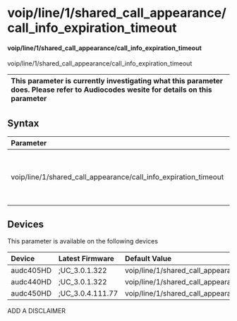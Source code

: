 ﻿---
description: voip/line/1/shared_call_appearance/call_info_expiration_timeout
search: false
---

# voip/line/1/shared_call_appearance/call_info_expiration_timeout

#### voip/line/1/shared_call_appearance/call_info_expiration_timeout

voip/line/1/shared_call_appearance/call_info_expiration_timeout


| This parameter is currently investigating what this parameter does. Please refer to Audiocodes wesite for details on this parameter | 
| :--- |

## Syntax
| Parameter | Syntax |
| :--- | :--- |
|voip/line/1/shared_call_appearance/call_info_expiration_timeout | {% raw %} undefined {% endraw %}|

## Devices
This parameter is available on the following devices

| Device | Latest Firmware | Default Value |
|:---|:---|:---|
| audc405HD | ;UC_3.0.1.322 | voip/line/1/shared_call_appearance/call_info_expiration_timeout=3600 
| audc440HD | ;UC_3.0.1.322 | voip/line/1/shared_call_appearance/call_info_expiration_timeout=3600 
| audc450HD | ;UC_3.0.4.111.77 | voip/line/1/shared_call_appearance/call_info_expiration_timeout=3600 

ADD A DISCLAIMER
